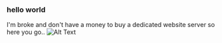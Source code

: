 ### hello world

I'm broke and don't have a money to buy a dedicated website server so here you go..
![Alt Text](https://media.tenor.com/5tvr3R-VgtEAAAAi/kyoko-toshino.gif)
